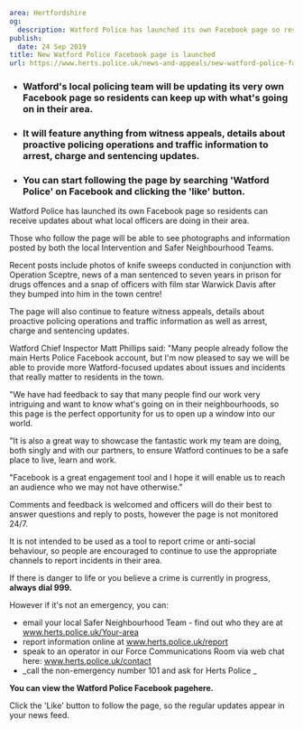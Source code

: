 ```yaml
area: Hertfordshire
og:
  description: Watford Police has launched its own Facebook page so residents can receive updates about what local officers are doing in their area.
publish:
  date: 24 Sep 2019
title: New Watford Police Facebook page is launched
url: https://www.herts.police.uk/news-and-appeals/new-watford-police-facebook-page-is-launched-0807
```

* ### Watford's local policing team will be updating its very own Facebook page so residents can keep up with what's going on in their area.

 * ### It will feature anything from witness appeals, details about proactive policing operations and traffic information to arrest, charge and sentencing updates.

 * ### You can start following the page by searching 'Watford Police' on Facebook and clicking the 'like' button.

Watford Police has launched its own Facebook page so residents can receive updates about what local officers are doing in their area.

Those who follow the page will be able to see photographs and information posted by both the local Intervention and Safer Neighbourhood Teams.

Recent posts include photos of knife sweeps conducted in conjunction with Operation Sceptre, news of a man sentenced to seven years in prison for drugs offences and a snap of officers with film star Warwick Davis after they bumped into him in the town centre!

The page will also continue to feature witness appeals, details about proactive policing operations and traffic information as well as arrest, charge and sentencing updates.

Watford Chief Inspector Matt Phillips said: "Many people already follow the main Herts Police Facebook account, but I'm now pleased to say we will be able to provide more Watford-focused updates about issues and incidents that really matter to residents in the town.

"We have had feedback to say that many people find our work very intriguing and want to know what's going on in their neighbourhoods, so this page is the perfect opportunity for us to open up a window into our world.

"It is also a great way to showcase the fantastic work my team are doing, both singly and with our partners, to ensure Watford continues to be a safe place to live, learn and work.

"Facebook is a great engagement tool and I hope it will enable us to reach an audience who we may not have otherwise."

Comments and feedback is welcomed and officers will do their best to answer questions and reply to posts, however the page is not monitored 24/7.

It is not intended to be used as a tool to report crime or anti-social behaviour, so people are encouraged to continue to use the appropriate channels to report incidents in their area.

If there is danger to life or you believe a crime is currently in progress, **always dial 999.**

However if it's not an emergency, you can:

 * email your local Safer Neighbourhood Team - find out who they are at www.herts.police.uk/Your-area
 * report information online at www.herts.police.uk/report
 * speak to an operator in our Force Communications Room via web chat here: www.herts.police.uk/contact
 * _call the non-emergency number 101 and ask for Herts Police
_

**You can view the Watford Police Facebook pagehere.**

Click the 'Like' button to follow the page, so the regular updates appear in your news feed.
